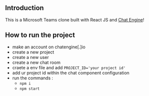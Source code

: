## Introduction

This is a Microsoft Teams clone built with React JS and [Chat Engine](https://chatengine.io)!

## How to run the project
- make an account on chatengine[.]io
- create a new project
- create a new user 
- create a new chat room 
- craete a env file and add `PROJECT_ID='your project id'`
- add ur project id within the chat component configuration 
- run the commands :
    - `npm i`
    - `npm start`

